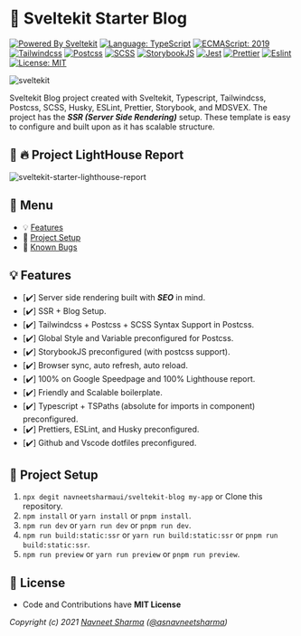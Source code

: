 # :rocket: Sveltekit Starter Blog

[![Powered By Sveltekit](https://img.shields.io/badge/powered%20by-svelte-FF3C02.svg?style=flat&logo=svelte)](https://kit.svelte.dev/) [![Language: TypeScript](https://img.shields.io/badge/language-typescript-blue.svg?style=flat&logo=typescript)](https://www.typescriptlang.org/) [![ECMAScript: 2019](https://img.shields.io/badge/ES-9-F7DF1E.svg?style=flat&logo=javascript)](https://github.com/tc39/ecma262) [![Tailwindcss](https://img.shields.io/badge/Tailwindcss-CSS--Framework-%2338B2AC?logo=tailwindcss)](https://tailwindcss.com) [![Postcss](https://img.shields.io/badge/Postcss-style-%23DD3A0A?style=flat&logo=postcss)](https://postcss.org) [![SCSS](https://img.shields.io/badge/SCSS-Style-%23CC6699?style=flat&logo=sass)](https://sass-lang.com/) [![StorybookJS](https://img.shields.io/badge/Storybook-UI--Webcomponent--tool-%23FF4785?style=flat&logo=storybook)](https://storybook.js.org/) [![Jest](https://img.shields.io/badge/Jest-Unit--Testing--Framework-%23C21325?style=flat&logo=jest)](https://jestjs.io/) [![Prettier](https://img.shields.io/badge/Prettier-code--formatter-%23F7B93E?style=flat&logo=prettier)](https://prettier.io/) [![Eslint](https://img.shields.io/badge/Eslint-linter-%234B32C3?style=flat&logo=eslint)](https://eslint.org/) [![License: MIT](https://img.shields.io/badge/license-MIT-brightgreen.svg?style=flat&logo=license)](https://github.com/navneetsharmaui/sveltekit-blog/blob/main/LICENSE)

![sveltekit](https://user-images.githubusercontent.com/11630812/114088279-7cd7be80-98d2-11eb-883c-66c3bf48f293.png)

Sveltekit Blog project created with Sveltekit, Typescript, Tailwindcss, Postcss, SCSS, Husky, ESLint, Prettier, Storybook, and MDSVEX.
The project has the ***SSR (Server Side Rendering)*** setup. These template is easy to configure and built upon as it has scalable structure.

## :100: :fire: Project LightHouse Report

![sveltekit-starter-lighthouse-report](https://user-images.githubusercontent.com/11630812/115241377-5d485d80-a13e-11eb-8667-611770992c28.png)

## :paperclip: Menu

- :bulb: [Features](#bulb-features)
- :hammer: [Project Setup](#hammer-project-setup)
- :bug: [Known Bugs](https://github.com/navneetsharmaui/sveltekit-blog/issues)

## :bulb: Features

- [:heavy_check_mark:] Server side rendering built with ***SEO*** in mind.
- [:heavy_check_mark:] SSR + Blog Setup.
- [:heavy_check_mark:] Tailwindcss + Postcss + SCSS Syntax Support in Postcss.
- [:heavy_check_mark:] Global Style and Variable preconfigured for Postcss.
- [:heavy_check_mark:] StorybookJS preconfigured (with postcss support).
- [:heavy_check_mark:] Browser sync, auto refresh, auto reload.
- [:heavy_check_mark:] 100% on Google Speedpage and 100% Lighthouse report.
- [:heavy_check_mark:] Friendly and Scalable boilerplate.
- [:heavy_check_mark:] Typescript + TSPaths (absolute for imports in component) preconfigured.
- [:heavy_check_mark:] Prettiers, ESLint, and Husky preconfigured.
- [:heavy_check_mark:] Github and Vscode dotfiles preconfigured.

## :hammer: Project Setup

1. `npx degit navneetsharmaui/sveltekit-blog my-app` or Clone this repository.
2. `npm install` or `yarn install` or `pnpm install`.
3. `npm run dev` or `yarn run dev` or `pnpm run dev`.
4. `npm run build:static:ssr` or `yarn run build:static:ssr` or `pnpm run build:static:ssr`.
5. `npm run preview` or `yarn run preview` or `pnpm run preview`.

## 💫 License

- Code and Contributions have **MIT License**

*Copyright (c) 2021 [Navneet Sharma](http://github.com/navneetsharmaui) ([@asnavneetsharma](https://twitter.com/asnavneetsharma))*
